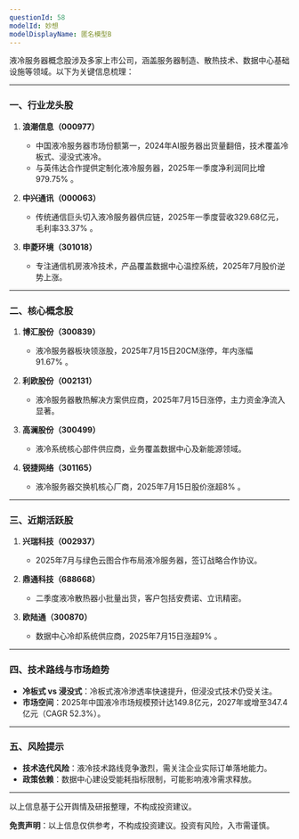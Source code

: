 ```yaml
---
questionId: 58
modelId: 妙想
modelDisplayName: 匿名模型B
---
```

液冷服务器概念股涉及多家上市公司，涵盖服务器制造、散热技术、数据中心基础设施等领域。以下为关键信息梳理：

---

### **一、行业龙头股**

1. **浪潮信息（000977）**
    
    - 中国液冷服务器市场份额第一，2024年AI服务器出货量翻倍，技术覆盖冷板式、浸没式液冷。
    - 与英伟达合作提供定制化液冷服务器，2025年一季度净利润同比增979.75% 。
2. **中兴通讯（000063）**
    
    - 传统通信巨头切入液冷服务器供应链，2025年一季度营收329.68亿元，毛利率33.37% 。
3. **申菱环境（301018）**
    
    - 专注通信机房液冷技术，产品覆盖数据中心温控系统，2025年7月股价逆势上涨。

---

### **二、核心概念股**

1. **博汇股份（300839）**
    
    - 液冷服务器板块领涨股，2025年7月15日20CM涨停，年内涨幅91.67% 。
2. **利欧股份（002131）**
    
    - 液冷服务器散热解决方案供应商，2025年7月15日涨停，主力资金净流入显著。
3. **高澜股份（300499）**
    
    - 液冷系统核心部件供应商，业务覆盖数据中心及新能源领域。
4. **锐捷网络（301165）**
    
    - 液冷服务器交换机核心厂商，2025年7月15日股价涨超8% 。

---

### **三、近期活跃股**

1. **兴瑞科技（002937）**
    
    - 2025年7月与绿色云图合作布局液冷服务器，签订战略合作协议。
2. **鼎通科技（688668）**
    
    - 二季度液冷散热器小批量出货，客户包括安费诺、立讯精密。
3. **欧陆通（300870）**
    
    - 数据中心冷却系统供应商，2025年7月15日涨超9% 。

---

### **四、技术路线与市场趋势**

- **冷板式 vs 浸没式**：冷板式液冷渗透率快速提升，但浸没式技术仍受关注。
- **市场空间**：2025年中国液冷市场规模预计达149.8亿元，2027年或增至347.4亿元（CAGR 52.3%）。

---

### **五、风险提示**

- **技术迭代风险**：液冷技术路线竞争激烈，需关注企业实际订单落地能力。
- **政策依赖**：数据中心建设受能耗指标限制，可能影响液冷需求释放。

---

以上信息基于公开舆情及研报整理，不构成投资建议。

**免责声明**：以上信息仅供参考，不构成投资建议。投资有风险，入市需谨慎。